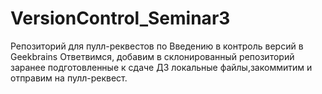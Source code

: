 # VersionControl_Seminar3
Репозиторий для пулл-реквестов по Введению в контроль версий в Geekbrains
Ответвимся, добавим в склонированный репозиторий заранее подготовленные к сдаче ДЗ локальные файлы,закоммитим и отправим на пулл-реквест.